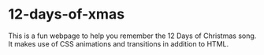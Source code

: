 # 12-days-of-xmas

This is a fun webpage to help you remember the 12 Days of Christmas song. It makes use of CSS animations and transitions in addition to HTML. 
